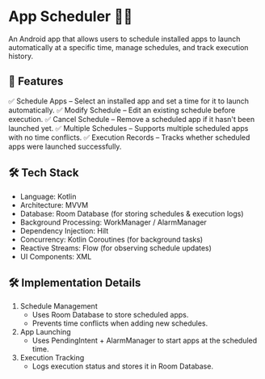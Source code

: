 
# App Scheduler 📅🚀
An Android app that allows users to schedule installed apps to launch automatically at a specific time, manage schedules, and track execution history.

## 📌 Features
✅ Schedule Apps – Select an installed app and set a time for it to launch automatically.
✅ Modify Schedule – Edit an existing schedule before execution.
✅ Cancel Schedule – Remove a scheduled app if it hasn't been launched yet.
✅ Multiple Schedules – Supports multiple scheduled apps with no time conflicts.
✅ Execution Records – Tracks whether scheduled apps were launched successfully.

## 🛠 Tech Stack
- Language: Kotlin
- Architecture: MVVM
- Database: Room Database (for storing schedules & execution logs)
- Background Processing: WorkManager / AlarmManager
- Dependency Injection: Hilt
- Concurrency: Kotlin Coroutines (for background tasks)
- Reactive Streams: Flow (for observing schedule updates)
- UI Components: XML

## 🛠 Implementation Details
1. Schedule Management
   - Uses Room Database to store scheduled apps.
   - Prevents time conflicts when adding new schedules.
2. App Launching
   - Uses PendingIntent + AlarmManager to start apps at the scheduled time.
3. Execution Tracking
   - Logs execution status and stores it in Room Database.